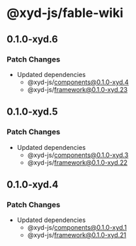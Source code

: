# @xyd-js/fable-wiki

## 0.1.0-xyd.6

### Patch Changes

- Updated dependencies
  - @xyd-js/components@0.1.0-xyd.4
  - @xyd-js/framework@0.1.0-xyd.23

## 0.1.0-xyd.5

### Patch Changes

- Updated dependencies
  - @xyd-js/components@0.1.0-xyd.3
  - @xyd-js/framework@0.1.0-xyd.22

## 0.1.0-xyd.4

### Patch Changes

- Updated dependencies
  - @xyd-js/components@0.1.0-xyd.1
  - @xyd-js/framework@0.1.0-xyd.21
